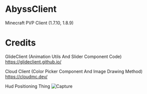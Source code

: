 # AbyssClient
Minecraft PVP Client (1.7.10, 1.8.9)

# Credits

GlideClient (Animation Utils And Slider Component Code)
https://glideclient.github.io/

Cloud Client (Color Picker Component And Image Drawing Method)
https://cloudmc.dev/

Hud Positioning Thing
![Capture](https://github.com/user-attachments/assets/f7dca2db-da0d-4c13-8d29-22dcd8d35e46)
